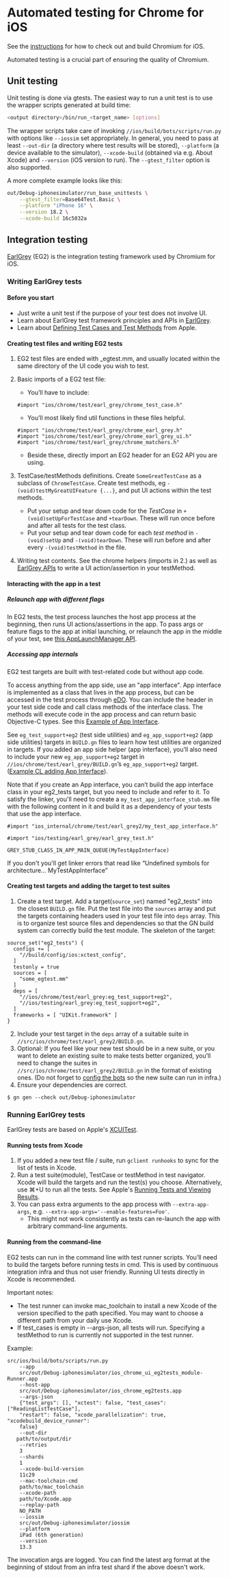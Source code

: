 # Automated testing for Chrome for iOS

See the [instructions] for how to check out and build Chromium for iOS.

Automated testing is a crucial part of ensuring the quality of Chromium.

## Unit testing

Unit testing is done via gtests. The easiest way to run a unit test is to use
the wrapper scripts generated at build time:

```sh
<output directory>/bin/run_<target_name> [options]
```

The wrapper scripts take care of invoking `//ios/build/bots/scripts/run.py`
with options like `--iossim` set appropriately. In general, you need to pass
at least `--out-dir` (a directory where test results will be stored),
`--platform` (a device available to the simulator), `--xcode-build` (obtained
via e.g. About Xcode) and `--version` (iOS version to run). The
`--gtest_filter` option is also supported.

A more complete example looks like this:

```sh
out/Debug-iphonesimulator/run_base_unittests \
    --gtest_filter=Base64Test.Basic \
    --platform "iPhone 16" \
    --version 18.2 \
    --xcode-build 16c5032a
```

## Integration testing

[EarlGrey] (EG2) is the integration testing framework used by Chromium for iOS.

### Writing EarlGrey tests

#### Before you start

* Just write a unit test if the purpose of your test does not involve UI.
* Learn about EarlGrey test framework principles and APIs in [EarlGrey].
* Learn about [Defining Test Cases and Test Methods] from Apple.

#### Creating test files and writing EG2 tests

1. EG2 test files are ended with _egtest.mm, and usually located within the same
directory of the UI code you wish to test.
2. Basic imports of a EG2 test file:

    * You’ll have to include:
    ```
    #import "ios/chrome/test/earl_grey/chrome_test_case.h"
    ```
    * You’ll most likely find util functions in these files helpful.
    ```
    #import "ios/chrome/test/earl_grey/chrome_earl_grey.h"
    #import "ios/chrome/test/earl_grey/chrome_earl_grey_ui.h"
    #import "ios/chrome/test/earl_grey/chrome_matchers.h"
    ```
    * Beside these, directly import an EG2 header for an EG2 API you are using.

3. TestCase/testMethods definitions. Create `SomeGreatTestCase` as a subclass of
`ChromeTestCase`. Create test methods, eg `-(void)testMyGreatUIFeature {...}`,
and put UI actions within the test methods. 
    * Put your setup and tear down code for the *TestCase* in 
`+(void)setUpForTestCase` and `+tearDown`. These will run once before and
after all tests for the test class.
    * Put your setup and tear down code for each *test method* in `-(void)setUp`
and `-(void)tearDown`. These will run before and after every
`-(void)testMethod` in the file.
4. Writing test contents. See the chrome helpers (imports in 2.) as well as
[EarlGrey APIs] to write a UI action/assertion in your testMethod.

#### Interacting with the app in a test

##### Relaunch app with different flags

In EG2 tests, the test process launches the host app process at the beginning,
then runs UI actions/assertions in the app. To pass args or feature flags to the
app at initial launching, or relaunch the app in the middle of your test, see
[this AppLaunchManager API].

##### Accessing app internals

EG2 test targets are built with test-related code but without app code.

To access anything from the app side, use an "app interface". App interface is
implemented as a class that lives in the app process, but can be accessed in the
test process through [eDO]. You can include the header in your test side code
and call class methods of the interface class. The methods will execute code in
the app process and can return basic Objective-C types. See this [Example of App
 Interface].

See `eg_test_support+eg2` (test side utilities) and `eg_app_support+eg2` (app
side utilities) targets in `BUILD.gn` files to learn how test utilities are
organized in targets. If you added an app side helper (app interface), you’ll
also need to include your new `eg_app_support+eg2` target in
`//ios/chrome/test/earl_grey/BUILD.gn`’s `eg_app_support+eg2` target. ([Example
 CL adding App Interface]).

Note that if you create an App interface, you can’t build the app interface
class in your eg2_tests target, but you need to include and refer to it. To
satisfy the linker, you'll need to create a `my_test_app_interface_stub.mm`
file with the following content in it and build it as a dependency of your
tests that use the app interface.

```objc
#import "ios_internal/chrome/test/earl_grey2/my_test_app_interface.h"

#import "ios/testing/earl_grey/earl_grey_test.h"

GREY_STUB_CLASS_IN_APP_MAIN_QUEUE(MyTestAppInterface)

```

If you don't you'll get linker errors that read like “Undefined symbols for
architecture… MyTestAppInterface”

#### Creating test targets and adding the target to test suites

1. Create a test target. Add a target(`source_set`) named "eg2_tests" into the
closest `BUILD.gn` file. Put the test file into the `sources` array and put the
targets containing headers used in your test file into `deps` array. This is to
organize test source files and dependencies so that the GN build system can
correctly build the test module. The skeleton of the target:
```
source_set("eg2_tests") {
  configs += [
    "//build/config/ios:xctest_config",
  ]
  testonly = true
  sources = [
    "some_egtest.mm"
  ]
  deps = [
    "//ios/chrome/test/earl_grey:eg_test_support+eg2",
    "//ios/testing/earl_grey:eg_test_support+eg2",
  ]
  frameworks = [ "UIKit.framework" ]
}
```
2. Include your test target in the `deps` array of a suitable suite in
`//src/ios/chrome/test/earl_grey2/BUILD.gn`.
3. Optional: If you feel like your new test should be in a new suite, or you
want to delete an existing suite to make tests better organized, you’ll need to
change the suites in `//src/ios/chrome/test/earl_grey2/BUILD.gn` in the format
of existing ones. (Do not forget to [config the bots] so the new suite can run
in infra.)
4. Ensure your dependencies are correct.
```
$ gn gen --check out/Debug-iphonesimulator
```

### Running EarlGrey tests

EarlGrey tests are based on Apple's [XCUITest].

#### Running tests from Xcode

1. If you added a new test file / suite, run `gclient runhooks` to sync for the
list of tests in Xcode.
2. Run a test suite(module), TestCase or testMethod in test navigator.
Xcode will build the targets and run the test(s) you choose. Alternatively, 
use ⌘+U to run all the tests. See Apple's [Running Tests and Viewing Results].
3. You can pass extra arguments to the app process with `--extra-app-args`, e.g.
`--extra-app-args='--enable-features=Foo'`.
    * This might not work consistently as tests can re-launch the app with
    arbitrary command-line arguments.


#### Running from the command-line

EG2 tests can run in the command line with test runner scripts. You’ll need to
build the targets before running tests in cmd. This is used by continuous
integration infra and thus not user friendly. Running UI tests directly in Xcode
is recommended.

Important notes:
* The test runner can invoke mac_toolchain to install a new Xcode of the version
specified to the path specified. You may want to choose a different path from
your daily use Xcode.
* If test_cases is empty in --args-json, all tests will run. Specifying a
testMethod to run is currently not supported in the test runner.

Example:
```
src/ios/build/bots/scripts/run.py
    --app
    src/out/Debug-iphonesimulator/ios_chrome_ui_eg2tests_module-Runner.app
    --host-app
    src/out/Debug-iphonesimulator/ios_chrome_eg2tests.app
    --args-json
    {"test_args": [], "xctest": false, "test_cases": ["ReadingListTestCase"],
    "restart": false, "xcode_parallelization": true, "xcodebuild_device_runner":
    false}
    --out-dir
   path/to/output/dir
    --retries
    3
    --shards
    1
    --xcode-build-version
    11c29
    --mac-toolchain-cmd
    path/to/mac_toolchain
    --xcode-path
    path/to/Xcode.app
    --replay-path
    NO_PATH
    --iossim
    src/out/Debug-iphonesimulator/iossim
    --platform
    iPad (6th generation)
    --version
    13.3
```
The invocation args are logged. You can find the latest arg format at the
beginning of stdout from an infra test shard if the above doesn't work.


[config the bots]: https://chromium.googlesource.com/chromium/src/testing/+/refs/heads/main/buildbot/README.md#buildbot-testing-configuration-files
[Defining Test Cases and Test Methods]: https://developer.apple.com/documentation/xctest/defining_test_cases_and_test_methods?language=objc
[EarlGrey]: https://github.com/google/EarlGrey/tree/earlgrey2
[EarlGrey APIs]: https://github.com/google/EarlGrey/blob/master/docs/api.md
[eDO]: https://github.com/google/eDistantObject
[Example of App Interface]: https://cs.chromium.org/chromium/src/ios/chrome/browser/metrics/model/metrics_app_interface.h
[Example CL adding App Interface]: https://chromium-review.googlesource.com/c/chromium/src/+/1919147
[instructions]: ./build_instructions.md
[Running Tests and Viewing Results]: https://developer.apple.com/library/archive/documentation/DeveloperTools/Conceptual/testing_with_xcode/chapters/05-running_tests.html
[this AppLaunchManager API]: https://source.chromium.org/chromium/chromium/src/+/main:ios/testing/earl_grey/app_launch_manager.h;drc=d0889865de20c5b3bc59d58674eb2dcc02dd2269;l=47
[XCUITest]: https://developer.apple.com/documentation/xctest
